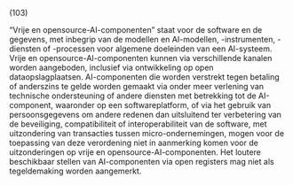 (103)

“Vrije en opensource-AI-componenten” staat voor de software en de gegevens, met inbegrip van de modellen en AI-modellen, -instrumenten, -diensten of -processen voor algemene doeleinden van een AI-systeem. Vrije en opensource-AI-componenten kunnen via verschillende kanalen worden aangeboden, inclusief via ontwikkeling op open dataopslagplaatsen. AI-componenten die worden verstrekt tegen betaling of anderszins te gelde worden gemaakt via onder meer verlening van technische ondersteuning of andere diensten met betrekking tot de AI-component, waaronder op een softwareplatform, of via het gebruik van persoonsgegevens om andere redenen dan uitsluitend ter verbetering van de beveiliging, compatibiliteit of interoperabiliteit van de software, met uitzondering van transacties tussen micro-ondernemingen, mogen voor de toepassing van deze verordening niet in aanmerking komen voor de uitzonderingen op vrije en opensource-AI-componenten. Het loutere beschikbaar stellen van AI-componenten via open registers mag niet als tegeldemaking worden aangemerkt.
